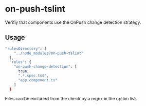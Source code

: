 # on-push-tslint

Verifiy that components use the OnPush change detection strategy.

## Usage

```bash
"rulesDirectory": [
    "../node_modules/on-push-tslint"
  ],
  "rules": {
    "on-push-change-detection": [
      true,
      ".*.spec.ts$",
      "app.component.ts"
    ]
  }
```
Files can be excluded from the check by a regex in the option list.
